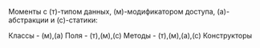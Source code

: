 Моменты с (т)-типом данных, (м)-модификатором доступа, (а)-абстракции и (с)-статики:

Классы - (м),(а)
Поля - (т),(м),(с)
Методы - (т),(м),(а),(с)
Конструкторы 
